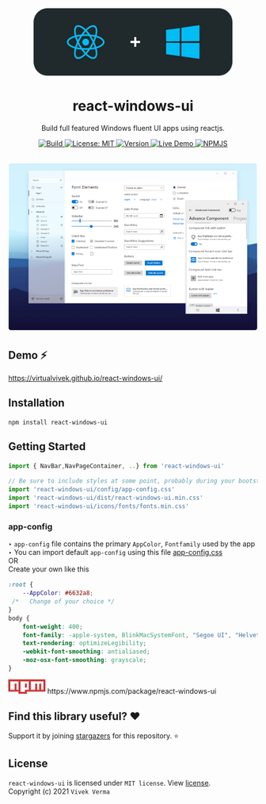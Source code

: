 <h2 align="center"> 
  <img src="markdown/md_img_header.png" width="402" /> 
</h2>

<h1 align="center">react-windows-ui</h1>

<p align="center">Build full featured Windows fluent UI apps using reactjs.</p>



<p align="center">
	
	 
  <a href="https://virtualvivek.github.io/react-windows-ui/">
    <img src="https://img.shields.io/circleci/build/github/virtualvivek/react-windows-ui?style=flat-square&logo=circleci&token=346e79ab71a8d9c3bad22bacbebc7d7c50dae520"
      alt="Build" />
  </a>
	
  <a href="https://github.com/virtualvivek/react-windows-ui/blob/main/LICENSE">
    <img src="https://img.shields.io/badge/License-MIT-darklime.svg?style=flat-square&color=blue"
      alt="License: MIT" />
  </a>

  
  <a href="https://virtualvivek.github.io/react-windows-ui/">
    <img src="https://img.shields.io/github/package-json/v/virtualvivek/react-windows-ui?color=%2331b57e&style=flat-square"
      alt="Version" />
  </a>
  
  <a href="https://virtualvivek.github.io/react-windows-ui/">
    <img src="https://img.shields.io/badge/⚡ Live Demo-here-green.svg?color=%236a31b5&style=flat-square"
      alt="Live Demo" />
  </a>
  
  <a href="https://www.npmjs.com/package/react-windows-ui">
    <img src="https://img.shields.io/badge/npm-package-green.svg?style=flat-square&logo=npm&color=f55a42"
      alt="NPMJS" />
  </a>
   
</p>

<h2 align="center">
  <img src="markdown/md_img_promo.png" width="652" />
</h2>

## Demo ⚡
https://virtualvivek.github.io/react-windows-ui/


## Installation
```
npm install react-windows-ui
```

## Getting Started

```js
import { NavBar,NavPageContainer, ..} from 'react-windows-ui'
```

```js
// Be sure to include styles at some point, probably during your bootstraping
import 'react-windows-ui/config/app-config.css'
import 'react-windows-ui/dist/react-windows-ui.min.css'
import 'react-windows-ui/icons/fonts/fonts.min.css'
```
### app-config

‣ `app-config` file contains the primary `AppColor`, `Fontfamily` used by the app <br>
‣ You can import default `app-config` using this file <a href="src/lib/config/app-config.css">app-config.css</a><br>
OR <br>
Create your own like this

```css
:root {
    --AppColor: #6632a8;
 /*   Change of your choice */
}
body {
    font-weight: 400;
    font-family: -apple-system, BlinkMacSystemFont, "Segoe UI", "Helvetica Neue", sans-serif;
    text-rendering: optimizeLegibility;
    -webkit-font-smoothing: antialiased;
    -moz-osx-font-smoothing: grayscale;
}
```

<img src="markdown/md_npm_.png" width="75" />
https://www.npmjs.com/package/react-windows-ui


## Find this library useful? :heart:
Support it by joining [stargazers](https://github.com/virtualvivek/react-windows-ui/stargazers) for this repository. :star:


## License

`react-windows-ui` is licensed under `MIT license`. View [license](https://github.com/virtualvivek/react-windows-ui/blob/main/LICENSE).<br>
Copyright (c) 2021 ` Vivek Verma `

